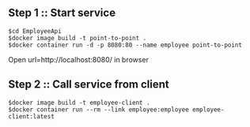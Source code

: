 ## Step 1 :: Start service

```
$cd EmployeeApi
$docker image build -t point-to-point .
$docker container run -d -p 8080:80 --name employee point-to-point
```

Open url=http://localhost:8080/ in browser

## Step 2 :: Call service from client
```
$docker image build -t employee-client .
$docker container run --rm --link employee:employee employee-client:latest
```
